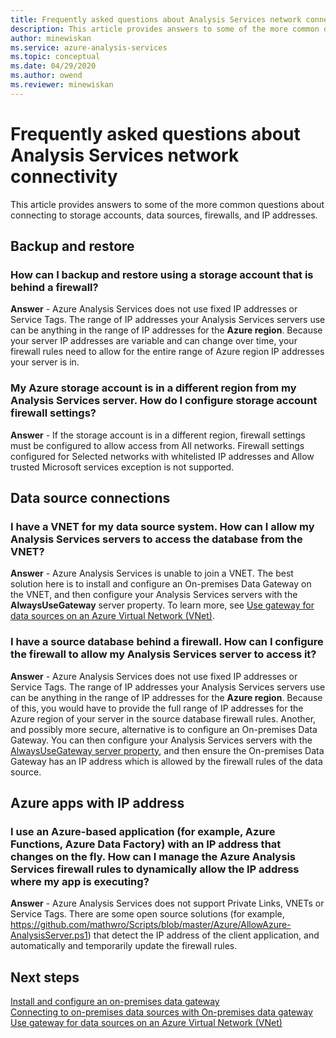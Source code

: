 ```yaml
---
title: Frequently asked questions about Analysis Services network connectivity | Microsoft Docs
description: This article provides answers to some of the more common questions about Analysis Services network connectivity.
author: minewiskan
ms.service: azure-analysis-services
ms.topic: conceptual
ms.date: 04/29/2020
ms.author: owend
ms.reviewer: minewiskan
---
```


# Frequently asked questions about Analysis Services network connectivity

This article provides answers to some of the more common questions about connecting to storage accounts, data sources, firewalls, and IP addresses.

## Backup and restore

### How can I backup and restore using a storage account that is behind a firewall?   
**Answer** - Azure Analysis Services does not use fixed IP addresses or Service Tags. The range of IP addresses your Analysis Services servers use can be anything in the range of IP addresses for the **Azure region**. Because your server IP addresses are variable and can change over time, your firewall rules need to allow for the entire range of Azure region IP addresses your server is in.

### My Azure storage account is in a different region from my Analysis Services server. How do I configure storage account firewall settings?   
**Answer** - If the storage account is in a different region, firewall settings must be configured to allow access from All networks. Firewall settings configured for Selected networks with whitelisted IP addresses and Allow trusted Microsoft services exception is not supported.

## Data source connections

### I have a VNET for my data source system. How can I allow my Analysis Services servers to access the database from the VNET?   
**Answer** - Azure Analysis Services is unable to join a VNET. The best solution here is to install and configure an On-premises Data Gateway on the VNET, and then configure your Analysis Services servers with the **AlwaysUseGateway** server property. To learn more, see [Use gateway for data sources on an Azure Virtual Network (VNet)](analysis-services-vnet-gateway.md).

### I have a source database behind a firewall. How can I configure the firewall to allow my Analysis Services server to access it?   
**Answer** - Azure Analysis Services does not use fixed IP addresses or Service Tags. The range of IP addresses your Analysis Services servers use can be anything in the range of IP addresses for the **Azure region**. Because of this, you would have to provide the full range of IP addresses for the Azure region of your server in the source database firewall rules. Another, and possibly more secure, alternative is to configure an On-premises Data Gateway. You can then configure your Analysis Services servers with the [AlwaysUseGateway server property](analysis-services-vnet-gateway.md#configure-alwaysusegateway-property), and then ensure the On-premises Data Gateway has an IP address which is allowed by the firewall rules of the data source.

## Azure apps with IP address

### I use an Azure-based application (for example, Azure Functions, Azure Data Factory) with an IP address that changes on the fly. How can I manage the Azure Analysis Services firewall rules to dynamically allow the IP address where my app is executing?   
**Answer** - Azure Analysis Services does not support Private Links, VNETs or Service Tags. There are some open source solutions (for example, https://github.com/mathwro/Scripts/blob/master/Azure/AllowAzure-AnalysisServer.ps1) that detect the IP address of the client application, and automatically and temporarily update the firewall rules.


## Next steps

[Install and configure an on-premises data gateway](analysis-services-gateway-install.md)   
[Connecting to on-premises data sources with On-premises data gateway](analysis-services-gateway.md)   
[Use gateway for data sources on an Azure Virtual Network (VNet)](analysis-services-vnet-gateway.md)
